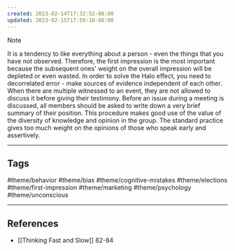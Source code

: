 ```yaml
---
created: 2023-02-14T17:32:52-08:00
updated: 2023-02-15T17:59:10-08:00
---
```



> [!NOTE]
> It is a tendency to like everything about a person - even the things that you have not observed.
Therefore, the first impression is the most important because the subsequent ones' weight on the overall impression will be depleted or even wasted.
In order to solve the Halo effect, you need to decorrelated error - make sources of evidence independent of each other.
When there are multiple witnessed to an event, they are not allowed to discuss it before giving their testimony.
Before an issue during a meeting is discussed, all members should be asked to write down a very brief summary of their position. This procedure makes good use of the value of the diversity of knowledge and opinion in the group. The standard practice gives too much weight on the opinions of those who speak early and assertively.

---
## Tags
#theme/behavior #theme/bias #theme/cognitive-mistakes #theme/elections #theme/first-impression #theme/marketing #theme/psychology #theme/unconscious 

---
## References
- [[Thinking Fast and Slow]] 82-84